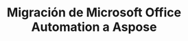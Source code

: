---
title: Migración de Microsoft Office Automation a Aspose
type: docs
weight: 310
url: /es/androidjava/migration-from-microsoft-office-automation-to-aspose/
---